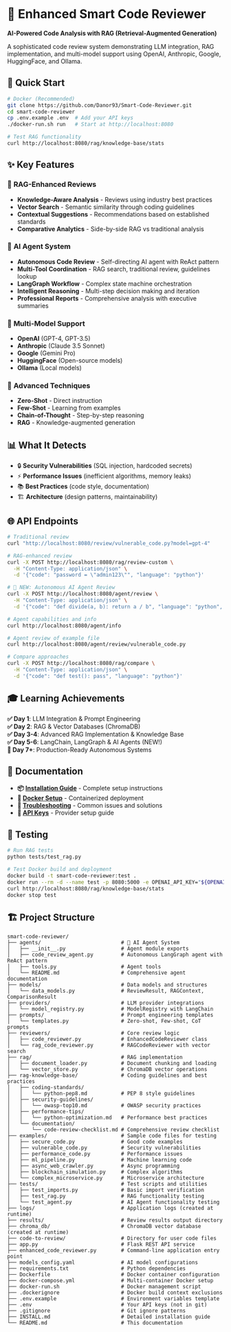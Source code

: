 # 🤖 Enhanced Smart Code Reviewer

**AI-Powered Code Analysis with RAG (Retrieval-Augmented Generation)**

A sophisticated code review system demonstrating LLM integration, RAG implementation, and multi-model support using OpenAI, Anthropic, Google, HuggingFace, and Ollama.

## 🚀 Quick Start

```bash
# Docker (Recommended)
git clone https://github.com/Danor93/Smart-Code-Reviewer.git
cd smart-code-reviewer
cp .env.example .env  # Add your API keys
./docker-run.sh run   # Start at http://localhost:8080

# Test RAG functionality
curl http://localhost:8080/rag/knowledge-base/stats
```

## ✨ Key Features

### 🧠 **RAG-Enhanced Reviews**

- **Knowledge-Aware Analysis** - Reviews using industry best practices
- **Vector Search** - Semantic similarity through coding guidelines
- **Contextual Suggestions** - Recommendations based on established standards
- **Comparative Analytics** - Side-by-side RAG vs traditional analysis

### 🤖 **AI Agent System**

- **Autonomous Code Review** - Self-directing AI agent with ReAct pattern
- **Multi-Tool Coordination** - RAG search, traditional review, guidelines lookup
- **LangGraph Workflow** - Complex state machine orchestration
- **Intelligent Reasoning** - Multi-step decision making and iteration
- **Professional Reports** - Comprehensive analysis with executive summaries

### 🤖 **Multi-Model Support**

- **OpenAI** (GPT-4, GPT-3.5)
- **Anthropic** (Claude 3.5 Sonnet)
- **Google** (Gemini Pro)
- **HuggingFace** (Open-source models)
- **Ollama** (Local models)

### 🎯 **Advanced Techniques**

- **Zero-Shot** - Direct instruction
- **Few-Shot** - Learning from examples
- **Chain-of-Thought** - Step-by-step reasoning
- **RAG** - Knowledge-augmented generation

## 📊 What It Detects

- 🔒 **Security Vulnerabilities** (SQL injection, hardcoded secrets)
- ⚡ **Performance Issues** (inefficient algorithms, memory leaks)
- 📚 **Best Practices** (code style, documentation)
- 🏗️ **Architecture** (design patterns, maintainability)

## 🌐 API Endpoints

```bash
# Traditional review
curl "http://localhost:8080/review/vulnerable_code.py?model=gpt-4"

# RAG-enhanced review
curl -X POST http://localhost:8080/rag/review-custom \
  -H "Content-Type: application/json" \
  -d '{"code": "password = \"admin123\"", "language": "python"}'

# 🤖 NEW: Autonomous AI Agent Review
curl -X POST http://localhost:8080/agent/review \
  -H "Content-Type: application/json" \
  -d '{"code": "def divide(a, b): return a / b", "language": "python", "user_request": "Focus on error handling"}'

# Agent capabilities and info
curl http://localhost:8080/agent/info

# Agent review of example file
curl http://localhost:8080/agent/review/vulnerable_code.py

# Compare approaches
curl -X POST http://localhost:8080/rag/compare \
  -H "Content-Type: application/json" \
  -d '{"code": "def test(): pass", "language": "python"}'
```

## 🎓 Learning Achievements

**✅ Day 1**: LLM Integration & Prompt Engineering  
**✅ Day 2**: RAG & Vector Databases (ChromaDB)  
**✅ Day 3-4**: Advanced RAG Implementation & Knowledge Base  
**✅ Day 5-6**: LangChain, LangGraph & AI Agents (NEW!)  
**🚀 Day 7+**: Production-Ready Autonomous Systems

## 📖 Documentation

- **📦 [Installation Guide](INSTALL.md)** - Complete setup instructions
- **🐳 [Docker Setup](INSTALL.md#docker-installation-recommended)** - Containerized deployment
- **🔧 [Troubleshooting](INSTALL.md#troubleshooting)** - Common issues and solutions
- **🔑 [API Keys](INSTALL.md#getting-api-keys)** - Provider setup guide

## 🧪 Testing

```bash
# Run RAG tests
python tests/test_rag.py

# Test Docker build and deployment
docker build -t smart-code-reviewer:test .
docker run --rm -d --name test -p 8080:5000 -e OPENAI_API_KEY="${OPENAI_API_KEY}" smart-code-reviewer:test
curl http://localhost:8080/rag/knowledge-base/stats
docker stop test
```

## 🏗️ Project Structure

```tree
smart-code-reviewer/
├── agents/                          # 🤖 AI Agent System
│   ├── __init__.py                  # Agent module exports
│   ├── code_review_agent.py         # Autonomous LangGraph agent with ReAct pattern
│   ├── tools.py                     # Agent tools
│   └── README.md                    # Comprehensive agent documentation
├── models/                          # Data models and structures
│   └── data_models.py               # ReviewResult, RAGContext, ComparisonResult
├── providers/                       # LLM provider integrations
│   └── model_registry.py            # ModelRegistry with LangChain
├── prompts/                         # Prompt engineering templates
│   └── templates.py                 # Zero-shot, Few-shot, CoT prompts
├── reviewers/                       # Core review logic
│   ├── code_reviewer.py             # EnhancedCodeReviewer class
│   └── rag_code_reviewer.py         # RAGCodeReviewer with vector search
├── rag/                             # RAG implementation
│   ├── document_loader.py           # Document chunking and loading
│   └── vector_store.py              # ChromaDB vector operations
├── rag-knowledge-base/              # Coding guidelines and best practices
│   ├── coding-standards/
│   │   └── python-pep8.md           # PEP 8 style guidelines
│   ├── security-guidelines/
│   │   └── owasp-top10.md           # OWASP security practices
│   ├── performance-tips/
│   │   └── python-optimization.md   # Performance best practices
│   └── documentation/
│       └── code-review-checklist.md # Comprehensive review checklist
├── examples/                        # Sample code files for testing
│   ├── secure_code.py               # Good code examples
│   ├── vulnerable_code.py           # Security vulnerabilities
│   ├── performance_code.py          # Performance issues
│   ├── ml_pipeline.py               # Machine learning code
│   ├── async_web_crawler.py         # Async programming
│   ├── blockchain_simulation.py     # Complex algorithms
│   └── complex_microservice.py      # Microservice architecture
├── tests/                           # Test scripts and utilities
│   ├── test_imports.py              # Basic import verification
│   ├── test_rag.py                  # RAG functionality testing
│   └── test_agent.py                # AI Agent functionality testing
├── logs/                            # Application logs (created at runtime)
├── results/                         # Review results output directory
├── chroma_db/                       # ChromaDB vector database (created at runtime)
├── code-to-review/                  # Directory for user code files
├── app.py                           # Flask REST API service
├── enhanced_code_reviewer.py        # Command-line application entry point
├── models_config.yaml               # AI model configurations
├── requirements.txt                 # Python dependencies
├── Dockerfile                       # Docker container configuration
├── docker-compose.yml               # Multi-container Docker setup
├── docker-run.sh                    # Docker management script
├── .dockerignore                    # Docker build context exclusions
├── .env.example                     # Environment variables template
├── .env                             # Your API keys (not in git)
├── .gitignore                       # Git ignore patterns
├── INSTALL.md                       # Detailed installation guide
└── README.md                        # This documentation
```
